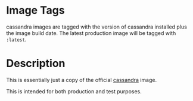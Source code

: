 # Image Tags

cassandra images are tagged with the version of cassandra installed plus the image build date.  The latest production image will be tagged with `:latest`.

# Description

This is essentially just a copy of the official [cassandra](https://hub.docker.com/_/cassandra) image.

This is intended for both production and test purposes.
